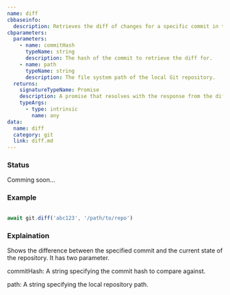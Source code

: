 ```yaml
---
name: diff
cbbaseinfo:
  description: Retrieves the diff of changes for a specific commit in the local repository.
cbparameters:
  parameters:
    - name: commitHash
      typeName: string
      description: The hash of the commit to retrieve the diff for.
    - name: path
      typeName: string
      description: The file system path of the local Git repository.
  returns:
    signatureTypeName: Promise
    description: A promise that resolves with the response from the diff event.
    typeArgs:
      - type: intrinsic
        name: any
data:
  name: diff
  category: git
  link: diff.md
---
```

<CBBaseInfo/> 
 <CBParameters/>

### Status 

Comming soon...

### Example 

```js

await git.diff('abc123', '/path/to/repo')

```

### Explaination

Shows the difference between the specified commit and the current state of the repository. It has two parameter.

commitHash: A string specifying the commit hash to compare against.

path: A string specifying the local repository path.